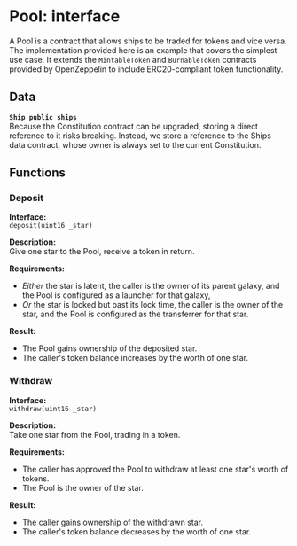
# Pool: interface

A Pool is a contract that allows ships to be traded for tokens and vice versa. The implementation provided here is an example that covers the simplest use case. It extends the `MintableToken` and `BurnableToken` contracts provided by OpenZeppelin to include ERC20-compliant token functionality.

## Data

**`Ship public ships`**  
Because the Constitution contract can be upgraded, storing a direct reference to it risks breaking. Instead, we store a reference to the Ships data contract, whose owner is always set to the current Constitution.

## Functions

### Deposit

**Interface:**  
`deposit(uint16 _star)`

**Description:**  
Give one star to the Pool, receive a token in return.

**Requirements:**  
- *Either* the star is latent, the caller is the owner of its parent galaxy, and the Pool is configured as a launcher for that galaxy,
- *Or* the star is locked but past its lock time, the caller is the owner of the star, and the Pool is configured as the transferrer for that star.

**Result:**  
- The Pool gains ownership of the deposited star.
- The caller's token balance increases by the worth of one star.

### Withdraw

**Interface:**  
`withdraw(uint16 _star)`

**Description:**  
Take one star from the Pool, trading in a token.

**Requirements:**  
- The caller has approved the Pool to withdraw at least one star's worth of tokens.
- The Pool is the owner of the star.

**Result:**  
- The caller gains ownership of the withdrawn star.
- The caller's token balance decreases by the worth of one star.
